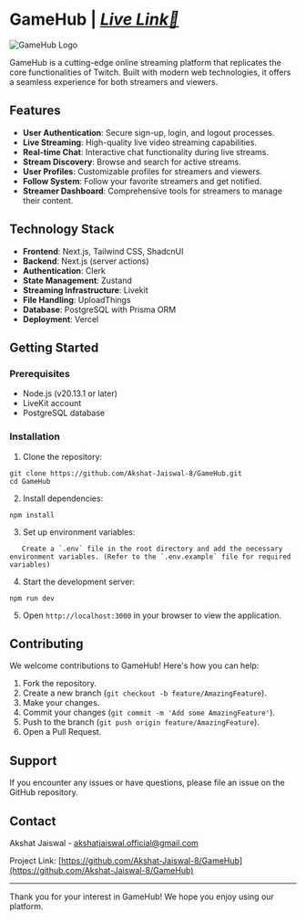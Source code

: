 # GameHub | [*Live Link🔗*](https://gamehub-akshat.vercel.app/)

![GameHub Logo](https://github.com/user-attachments/assets/2dad800b-4788-4109-9f4c-1ab68dda5c39)

GameHub is a cutting-edge online streaming platform that replicates the core functionalities of Twitch. Built with modern web technologies, it offers a seamless experience for both streamers and viewers.


## Features

- **User Authentication**: Secure sign-up, login, and logout processes.
- **Live Streaming**: High-quality live video streaming capabilities.
- **Real-time Chat**: Interactive chat functionality during live streams.
- **Stream Discovery**: Browse and search for active streams.
- **User Profiles**: Customizable profiles for streamers and viewers.
- **Follow System**: Follow your favorite streamers and get notified.
- **Streamer Dashboard**: Comprehensive tools for streamers to manage their content.

## Technology Stack

- **Frontend**: Next.js, Tailwind CSS, ShadcnUI
- **Backend**: Next.js (server actions)
- **Authentication**: Clerk
- **State Management**: Zustand
- **Streaming Infrastructure**: Livekit
- **File Handling**: UploadThings
- **Database**: PostgreSQL with Prisma ORM
- **Deployment**: Vercel

## Getting Started

### Prerequisites

- Node.js (v20.13.1 or later)
- LiveKit account
- PostgreSQL database

### Installation

1. Clone the repository:

```
git clone https://github.com/Akshat-Jaiswal-8/GameHub.git
cd GameHub
```
2. Install dependencies:
```
npm install
```
3. Set up environment variables:
```
   Create a `.env` file in the root directory and add the necessary environment variables. (Refer to the `.env.example` file for required variables)   
```

4. Start the development server:

```
npm run dev
```

5. Open `http://localhost:3000` in your browser to view the application.

## Contributing

We welcome contributions to GameHub! Here's how you can help:

1. Fork the repository.
2. Create a new branch (`git checkout -b feature/AmazingFeature`).
3. Make your changes.
4. Commit your changes (`git commit -m 'Add some AmazingFeature'`).
5. Push to the branch (`git push origin feature/AmazingFeature`).
6. Open a Pull Request.


## Support

If you encounter any issues or have questions, please file an issue on the GitHub repository.


## Contact

Akshat Jaiswal - [akshatjaiswal.official@gmail.com](mailto:akshatjaiswal.official@gmail.com)

Project Link: [https://github.com/Akshat-Jaiswal-8/GameHub](https://github.com/Akshat-Jaiswal-8/GameHub)

---

Thank you for your interest in GameHub! We hope you enjoy using our platform.
